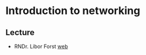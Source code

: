 # Introduction to networking

## Lecture

- RNDr. Libor Forst [web](https://www.ms.mff.cuni.cz/~forst/)
